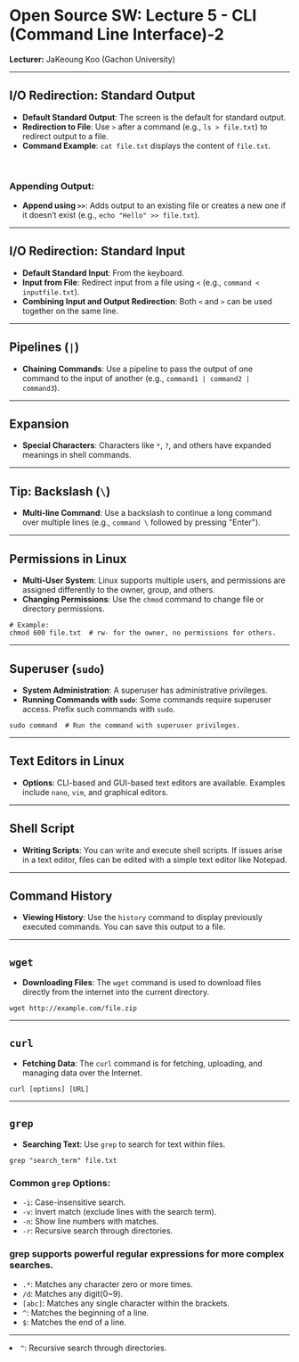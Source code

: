 <h1>Open Source SW: Lecture 5 - CLI (Command Line Interface)-2</h1>
<p><strong>Lecturer:</strong> JaKeoung Koo (Gachon University)</p>
<hr>

<h2>I/O Redirection: Standard Output</h2>
<ul>
  <li><strong>Default Standard Output</strong>: The screen is the default for standard output.</li>
  <li><strong>Redirection to File</strong>: Use <code>></code> after a command (e.g., <code>ls > file.txt</code>) to redirect output to a file.</li>
  <li><strong>Command Example</strong>: <code>cat file.txt</code> displays the content of <code>file.txt</code>.</li>
</ul>

<br>

<h3>Appending Output:</h3>
<ul>
  <li><strong>Append using <code>>></code></strong>: Adds output to an existing file or creates a new one if it doesn’t exist (e.g., <code>echo "Hello" >> file.txt</code>).</li>
</ul>

<hr>

<h2>I/O Redirection: Standard Input</h2>
<ul>
  <li><strong>Default Standard Input</strong>: From the keyboard.</li>
  <li><strong>Input from File</strong>: Redirect input from a file using <code><</code> (e.g., <code>command < inputfile.txt</code>).</li>
  <li><strong>Combining Input and Output Redirection</strong>: Both <code><</code> and <code>></code> can be used together on the same line.</li>
</ul>

<hr>

<h2>Pipelines (<code>|</code>)</h2>
<ul>
  <li><strong>Chaining Commands</strong>: Use a pipeline to pass the output of one command to the input of another (e.g., <code>command1 | command2 | command3</code>).</li>
</ul>

<hr>

<h2>Expansion</h2>
<ul>
  <li><strong>Special Characters</strong>: Characters like <code>*</code>, <code>?</code>, and others have expanded meanings in shell commands.</li>
</ul>

<hr>

<h2>Tip: Backslash (<code>\</code>)</h2>
<ul>
  <li><strong>Multi-line Command</strong>: Use a backslash to continue a long command over multiple lines (e.g., <code>command \</code> followed by pressing "Enter").</li>
</ul>

<hr>

<h2>Permissions in Linux</h2>
<ul>
  <li><strong>Multi-User System</strong>: Linux supports multiple users, and permissions are assigned differently to the owner, group, and others.</li>
  <li><strong>Changing Permissions</strong>: Use the <code>chmod</code> command to change file or directory permissions.</li>
</ul>

<pre><code># Example:
chmod 600 file.txt  # rw- for the owner, no permissions for others.
</code></pre>

<hr>

<h2>Superuser (<code>sudo</code>)</h2>
<ul>
  <li><strong>System Administration</strong>: A superuser has administrative privileges.</li>
  <li><strong>Running Commands with <code>sudo</code></strong>: Some commands require superuser access. Prefix such commands with <code>sudo</code>.</li>
</ul>

<pre><code>sudo command  # Run the command with superuser privileges.
</code></pre>

<hr>

<h2>Text Editors in Linux</h2>
<ul>
  <li><strong>Options</strong>: CLI-based and GUI-based text editors are available. Examples include <code>nano</code>, <code>vim</code>, and graphical editors.</li>
</ul>

<hr>

<h2>Shell Script</h2>
<ul>
  <li><strong>Writing Scripts</strong>: You can write and execute shell scripts. If issues arise in a text editor, files can be edited with a simple text editor like Notepad.</li>
</ul>

<hr>

<h2>Command History</h2>
<ul>
  <li><strong>Viewing History</strong>: Use the <code>history</code> command to display previously executed commands. You can save this output to a file.</li>
</ul>

<hr>

<h2><code>wget</code></h2>
<ul>
  <li><strong>Downloading Files</strong>: The <code>wget</code> command is used to download files directly from the internet into the current directory.</li>
</ul>

<pre><code>wget http://example.com/file.zip
</code></pre>

<hr>

<h2><code>curl</code></h2>
<ul>
  <li><strong>Fetching Data</strong>: The <code>curl</code> command is for fetching, uploading, and managing data over the Internet.</li>
</ul>

<pre><code>curl [options] [URL]
</code></pre>

<hr>

<h2><code>grep</code></h2>
<ul>
  <li><strong>Searching Text</strong>: Use <code>grep</code> to search for text within files.</li>
</ul>

<pre><code>grep "search_term" file.txt
</code></pre>

<h3>Common <code>grep</code> Options:</h3>
<ul>
  <li><code>-i</code>: Case-insensitive search.</li>
  <li><code>-v</code>: Invert match (exclude lines with the search term).</li>
  <li><code>-n</code>: Show line numbers with matches.</li>
  <li><code>-r</code>: Recursive search through directories.</li>
</ul>

<h3>grep supports powerful regular expressions for more complex searches.</h3>
<ul>
  <li><code>.*</code>: Matches any character zero or more times.</li>
  <li><code>/d</code>: Matches any digit(0~9).</li>
  <li><code>[abc]</code>: Matches any single character within the brackets.</li>
  <li><code>^</code>: Matches the beginning of a line.</li>
  <li><code>$</code>: Matches the end of a line.</li>
</ul>
<hr><li><code>^</code>: Recursive search through directories.</li>
